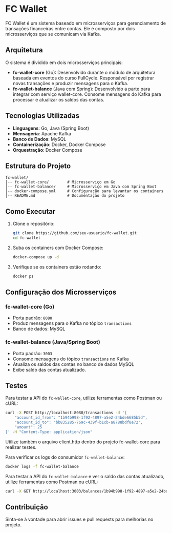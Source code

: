 # FC Wallet

FC Wallet é um sistema baseado em microsserviços para gerenciamento de transações financeiras entre contas. Ele é composto por dois microsserviços que se comunicam via Kafka.

## Arquitetura

O sistema é dividido em dois microsserviços principais:

- **fc-wallet-core** (Go): Desenvolvido durante o módulo de arquitetura baseada em eventos do curso FullCycle. Responsável por registrar novas transações e produzir mensagens para o Kafka.
- **fc-wallet-balance** (Java com Spring): Desenvolvido a parte para integrar com serviço wallet-core. Consome mensagens do Kafka para processar e atualizar os saldos das contas.

## Tecnologias Utilizadas

- **Linguagens**: Go, Java (Spring Boot)
- **Mensageria**: Apache Kafka
- **Banco de Dados**: MySQL
- **Containerização**: Docker, Docker Compose
- **Orquestração**: Docker Compose

## Estrutura do Projeto

```
fc-wallet/
│-- fc-wallet-core/        # Microsserviço em Go
│-- fc-wallet-balance/     # Microsserviço em Java com Spring Boot
│-- docker-compose.yml     # Configuração para levantar os containers
│-- README.md              # Documentação do projeto
```

## Como Executar

1. Clone o repositório:

   ```sh
   git clone https://github.com/seu-usuario/fc-wallet.git
   cd fc-wallet
   ```

2. Suba os containers com Docker Compose:

   ```sh
   docker-compose up -d
   ```

3. Verifique se os containers estão rodando:

   ```sh
   docker ps
   ```

## Configuração dos Microsserviços

### fc-wallet-core (Go)

- Porta padrão: `8080`
- Produz mensagens para o Kafka no tópico `transactions`
- Banco de dados: MySQL

### fc-wallet-balance (Java/Spring Boot)

- Porta padrão: `3003`
- Consome mensagens do tópico `transactions` no Kafka
- Atualiza os saldos das contas no banco de dados MySQL
- Exibe saldo das contas atualizado.

## Testes

Para testar a API do `fc-wallet-core`, utilize ferramentas como Postman ou cURL:

```sh
curl -X POST http://localhost:8080/transactions -d '{
    "account_id_from": "1b94b998-1f92-4897-a5e2-24bde6685b5d",
    "account_id_to": "bb835285-769c-439f-b1cb-a8788bdf8e72",
    "amount": 25
}' -H "Content-Type: application/json"
```

Utilize também o arquivo client.http dentro do projeto fc-wallet-core para realizar testes.

Para verificar os logs do consumidor `fc-wallet-balance`:

```sh
docker logs -f fc-wallet-balance
```

Para testar a API do `fc-wallet-balance` e ver o saldo das contas atualizado, utilize ferramentas como Postman ou cURL:

```sh
curl -X GET http://localhost:3003/balances/1b94b998-1f92-4897-a5e2-24bde6685b5d -H "Content-Type: application/json"
```

## Contribuição

Sinta-se à vontade para abrir issues e pull requests para melhorias no projeto.
